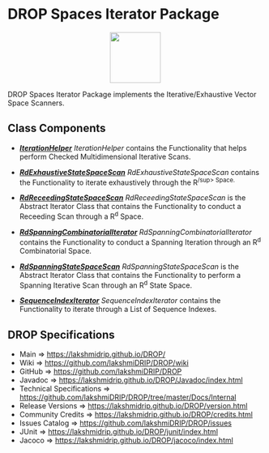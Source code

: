 # DROP Spaces Iterator Package

<p align="center"><img src="https://github.com/lakshmiDRIP/DROP/blob/master/DRIP_Logo.gif?raw=true" width="100"></p>

DROP Spaces Iterator Package implements the Iterative/Exhaustive Vector Space Scanners.


## Class Components

 * [***IterationHelper***](https://github.com/lakshmiDRIP/DROP/tree/master/src/main/java/org/drip/spaces/iterator/IterationHelper.java)
 <i>IterationHelper</i> contains the Functionality that helps perform Checked Multidimensional Iterative
 Scans.

 * [***RdExhaustiveStateSpaceScan***](https://github.com/lakshmiDRIP/DROP/tree/master/src/main/java/org/drip/spaces/iterator/RdExhaustiveStateSpaceScan.java)
 <i>RdExhaustiveStateSpaceScan</i> contains the Functionality to iterate exhaustively through the R<sup>/sup>
 Space.

 * [***RdReceedingStateSpaceScan***](https://github.com/lakshmiDRIP/DROP/tree/master/src/main/java/org/drip/spaces/iterator/RdReceedingStateSpaceScan.java)
 <i>RdReceedingStateSpaceScan</i> is the Abstract Iterator Class that contains the Functionality to conduct a
 Receeding Scan through a R<sup>d</sup> Space.

 * [***RdSpanningCombinatorialIterator***](https://github.com/lakshmiDRIP/DROP/tree/master/src/main/java/org/drip/spaces/iterator/RdSpanningCombinatorialIterator.java)
 <i>RdSpanningCombinatorialIterator</i> contains the Functionality to conduct a Spanning Iteration through an
 R<sup>d</sup> Combinatorial Space.

 * [***RdSpanningStateSpaceScan***](https://github.com/lakshmiDRIP/DROP/tree/master/src/main/java/org/drip/spaces/iterator/RdSpanningStateSpaceScan.java)
 <i>RdSpanningStateSpaceScan</i> is the Abstract Iterator Class that contains the Functionality to perform a
 Spanning Iterative Scan through an R<sup>d</sup> State Space.

 * [***SequenceIndexIterator***](https://github.com/lakshmiDRIP/DROP/tree/master/src/main/java/org/drip/spaces/iterator/SequenceIndexIterator.java)
 <i>SequenceIndexIterator</i> contains the Functionality to iterate through a List of Sequence Indexes.


## DROP Specifications

 * Main                     => https://lakshmidrip.github.io/DROP/
 * Wiki                     => https://github.com/lakshmiDRIP/DROP/wiki
 * GitHub                   => https://github.com/lakshmiDRIP/DROP
 * Javadoc                  => https://lakshmidrip.github.io/DROP/Javadoc/index.html
 * Technical Specifications => https://github.com/lakshmiDRIP/DROP/tree/master/Docs/Internal
 * Release Versions         => https://lakshmidrip.github.io/DROP/version.html
 * Community Credits        => https://lakshmidrip.github.io/DROP/credits.html
 * Issues Catalog           => https://github.com/lakshmiDRIP/DROP/issues
 * JUnit                    => https://lakshmidrip.github.io/DROP/junit/index.html
 * Jacoco                   => https://lakshmidrip.github.io/DROP/jacoco/index.html
